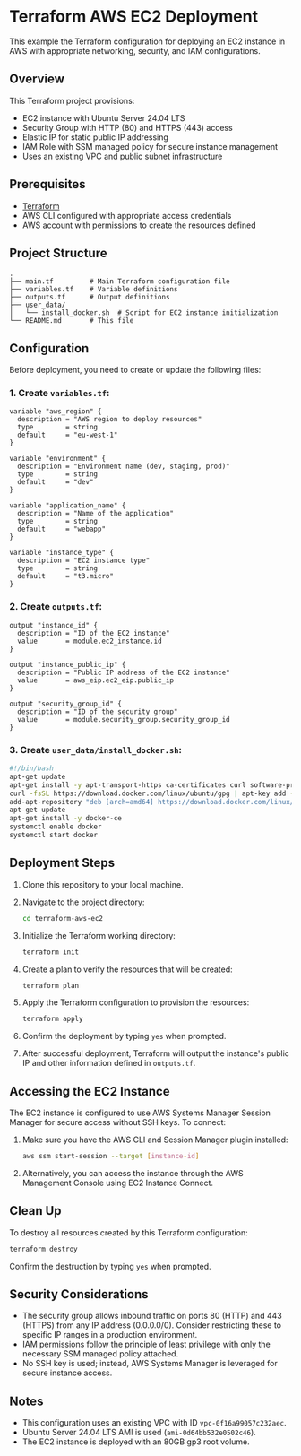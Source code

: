 # Terraform AWS EC2 Deployment

This example the Terraform configuration for deploying an EC2 instance in AWS with appropriate networking, security, and IAM configurations.

## Overview

This Terraform project provisions:
- EC2 instance with Ubuntu Server 24.04 LTS
- Security Group with HTTP (80) and HTTPS (443) access
- Elastic IP for static public IP addressing
- IAM Role with SSM managed policy for secure instance management
- Uses an existing VPC and public subnet infrastructure

## Prerequisites

- [Terraform](https://www.terraform.io/downloads.html)
- AWS CLI configured with appropriate access credentials
- AWS account with permissions to create the resources defined

## Project Structure

```
.
├── main.tf         # Main Terraform configuration file
├── variables.tf    # Variable definitions
├── outputs.tf      # Output definitions
├── user_data/
│   └── install_docker.sh  # Script for EC2 instance initialization
└── README.md       # This file
```

## Configuration

Before deployment, you need to create or update the following files:

### 1. Create `variables.tf`:

```hcl
variable "aws_region" {
  description = "AWS region to deploy resources"
  type        = string
  default     = "eu-west-1"
}

variable "environment" {
  description = "Environment name (dev, staging, prod)"
  type        = string
  default     = "dev"
}

variable "application_name" {
  description = "Name of the application"
  type        = string
  default     = "webapp"
}

variable "instance_type" {
  description = "EC2 instance type"
  type        = string
  default     = "t3.micro"
}
```

### 2. Create `outputs.tf`:

```hcl
output "instance_id" {
  description = "ID of the EC2 instance"
  value       = module.ec2_instance.id
}

output "instance_public_ip" {
  description = "Public IP address of the EC2 instance"
  value       = aws_eip.ec2_eip.public_ip
}

output "security_group_id" {
  description = "ID of the security group"
  value       = module.security_group.security_group_id
}
```

### 3. Create `user_data/install_docker.sh`:

```bash
#!/bin/bash
apt-get update
apt-get install -y apt-transport-https ca-certificates curl software-properties-common
curl -fsSL https://download.docker.com/linux/ubuntu/gpg | apt-key add -
add-apt-repository "deb [arch=amd64] https://download.docker.com/linux/ubuntu $(lsb_release -cs) stable"
apt-get update
apt-get install -y docker-ce
systemctl enable docker
systemctl start docker
```

## Deployment Steps

1. Clone this repository to your local machine.

2. Navigate to the project directory:
   ```bash
   cd terraform-aws-ec2
   ```

3. Initialize the Terraform working directory:
   ```bash
   terraform init
   ```

4. Create a plan to verify the resources that will be created:
   ```bash
   terraform plan
   ```

5. Apply the Terraform configuration to provision the resources:
   ```bash
   terraform apply
   ```

6. Confirm the deployment by typing `yes` when prompted.

7. After successful deployment, Terraform will output the instance's public IP and other information defined in `outputs.tf`.

## Accessing the EC2 Instance

The EC2 instance is configured to use AWS Systems Manager Session Manager for secure access without SSH keys. To connect:

1. Make sure you have the AWS CLI and Session Manager plugin installed:
   ```bash
   aws ssm start-session --target [instance-id]
   ```

2. Alternatively, you can access the instance through the AWS Management Console using EC2 Instance Connect.

## Clean Up

To destroy all resources created by this Terraform configuration:

```bash
terraform destroy
```

Confirm the destruction by typing `yes` when prompted.

## Security Considerations

- The security group allows inbound traffic on ports 80 (HTTP) and 443 (HTTPS) from any IP address (0.0.0.0/0). Consider restricting these to specific IP ranges in a production environment.
- IAM permissions follow the principle of least privilege with only the necessary SSM managed policy attached.
- No SSH key is used; instead, AWS Systems Manager is leveraged for secure instance access.

## Notes

- This configuration uses an existing VPC with ID `vpc-0f16a99057c232aec`.
- Ubuntu Server 24.04 LTS AMI is used (`ami-0d64bb532e0502c46`).
- The EC2 instance is deployed with an 80GB gp3 root volume.

